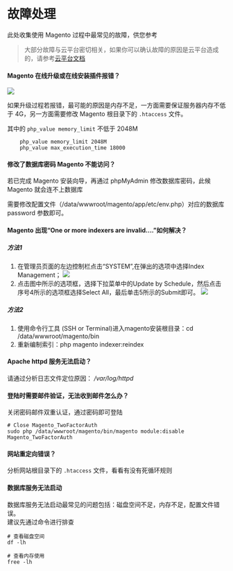# 故障处理

此处收集使用 Magento 过程中最常见的故障，供您参考

> 大部分故障与云平台密切相关，如果你可以确认故障的原因是云平台造成的，请参考[云平台文档](https://support.websoft9.com/docs/faq/zh/tech-instance.html)

#### Magento 在线升级或在线安装插件报错？

![](https://libs.websoft9.com/Websoft9/DocsPicture/zh/magento/magento-upgrade-dependency.png)

如果升级过程若报错，最可能的原因是内存不足，一方面需要保证服务器内存不低于 4G，另一方面需要修改 Magento 根目录下的 `.htaccess` 文件。

其中的 `php_value memory_limit` 不低于 2048M

```
    php_value memory_limit 2048M
    php_value max_execution_time 18000
```

#### 修改了数据库密码 Magento 不能访问？

若已完成 Magento 安装向导，再通过 phpMyAdmin 修改数据库密码，此候 Magento 就会连不上数据库

需要修改配置文件（/data/wwwroot/magento/app/etc/env.php）对应的数据库 password 参数即可。

#### Magento 出现“One or more indexers are invalid....”如何解决？
##### 方法1
1.  在管理员页面的左边控制栏点击“SYSTEM”,在弹出的选项中选择Index Management；
    ![](https://libs.websoft9.com/Websoft9/DocsPicture/zh/magento/magento-cron001.png)
2.  点击图中所示的选项框，选择下拉菜单中的Update by Schedule，然后点击序号4所示的选项框选择Select All，最后单击5所示的Submit即可。
    ![](https://libs.websoft9.com/Websoft9/DocsPicture/zh/magento/magento-cron002.png)

##### 方法2
1. 使用命令行工具 (SSH or Terminal)进入magento安装根目录：cd /data/wwwroot/magento/bin
2. 重新编制索引：php magento indexer:reindex

#### Apache httpd 服务无法启动？

请通过分析日志文件定位原因： */var/log/httpd*

#### 登陆时需要邮件验证，无法收到邮件怎么办？

关闭密码邮件双重认证，通过密码即可登陆
```shell
# Close Magento_TwoFactorAuth
sudo php /data/wwwroot/magento/bin/magento module:disable Magento_TwoFactorAuth
```


#### 网站重定向错误？

分析网站根目录下的 `.htaccess` 文件，看看有没有死循环规则


#### 数据库服务无法启动

数据库服务无法启动最常见的问题包括：磁盘空间不足，内存不足，配置文件错误。  
建议先通过命令进行排查  

```shell
# 查看磁盘空间
df -lh

# 查看内存使用
free -lh
```

